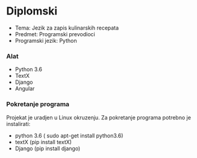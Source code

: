 # Diplomski
<ul>
  <li>Tema: Jezik za zapis kulinarskih recepata </li>
  <li>Predmet: Programski prevodioci </li>
  <li>Programski jezik: Python </li>
</ul>

<h3> Alat </h3>
  <ul> 
  <li> Python 3.6 </li>
  <li> TextX </li> 
  <li> Django </li>
	<li> Angular </li>
  </ul> 

<h3> Pokretanje programa </h3> 
<p> Projekat je uradjen u Linux okruzenju. Za pokretanje programa potrebno je instalirati: </p>
  <ul>
    <li> python 3.6 ( sudo apt-get install python3.6) </li>
    <li> textX (pip install textX) </li>
	<li> Django (pip install django) </li>
	</ul>
